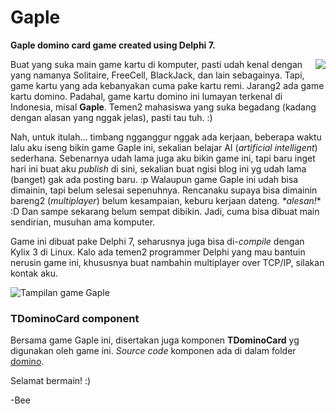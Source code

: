 # Gaple

**Gaple domino card game created using Delphi 7.**

<img align="right" src="https://github.com/git-bee/gaple/blob/master/gaple.gif"> Buat yang suka main game kartu di komputer, pasti udah kenal dengan yang namanya Solitaire, FreeCell, BlackJack, dan lain sebagainya. Tapi, game kartu yang ada kebanyakan cuma pake kartu remi. Jarang2 ada game kartu domino. Padahal, game kartu domino ini lumayan terkenal di Indonesia, misal **Gaple**. Temen2 mahasiswa yang suka begadang (kadang dengan alasan yang nggak jelas), pasti tau tuh. :)

Nah, untuk itulah… timbang ngganggur nggak ada kerjaan, beberapa waktu lalu aku iseng bikin game Gaple ini, sekalian belajar AI (*artificial intelligent*) sederhana. Sebenarnya udah lama juga aku bikin game ini, tapi baru inget hari ini buat aku *publish* di sini, sekalian buat ngisi blog ini yg udah lama (banget) gak ada posting baru. :p Walaupun game Gaple ini udah bisa dimainin, tapi belum selesai sepenuhnya. Rencanaku supaya bisa dimainin bareng2 (*multiplayer*) belum kesampaian, keburu kerjaan dateng. *\*alesan!*\* :D Dan sampe sekarang belum sempat dibikin. Jadi, cuma bisa dibuat main sendirian, musuhan ama komputer.

Game ini dibuat pake Delphi 7, seharusnya juga bisa di-*compile* dengan Kylix 3 di Linux. Kalo ada temen2 programmer Delphi yang mau bantuin nerusin game ini, khususnya buat nambahin multiplayer over TCP/IP, silakan kontak aku.

![](https://github.com/git-bee/gaple/blob/master/gaple_table.gif "Tampilan game Gaple")

### TDominoCard component

Bersama game Gaple ini, disertakan juga komponen **TDominoCard** yg digunakan oleh game ini. *Source code* komponen ada di dalam folder [domino](https://github.com/git-bee/gaple/tree/master/domino).

Selamat bermain! :)

-Bee
